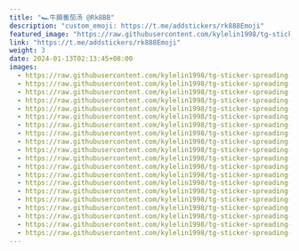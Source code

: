 ```yaml
---
title: "🏎牛腩番茄汤 @Rk8BB"
description: "custom_emoji: https://t.me/addstickers/rk888Emoji"
featured_image: "https://raw.githubusercontent.com/kylelin1998/tg-sticker-spreading-worldwide-images/main/img/52b131a6-aba5-48be-95cc-e295c077babc.jpg"
link: "https://t.me/addstickers/rk888Emoji"
weight: 3
date: 2024-01-13T02:13:45+08:00
images:
  - https://raw.githubusercontent.com/kylelin1998/tg-sticker-spreading-worldwide-images/main/img/52b131a6-aba5-48be-95cc-e295c077babc.jpg
  - https://raw.githubusercontent.com/kylelin1998/tg-sticker-spreading-worldwide-images/main/img/053d4f54-a03d-416a-9bde-36377e273302.jpg
  - https://raw.githubusercontent.com/kylelin1998/tg-sticker-spreading-worldwide-images/main/img/b3e83a40-2594-45a4-9873-0cf941d948b0.jpg
  - https://raw.githubusercontent.com/kylelin1998/tg-sticker-spreading-worldwide-images/main/img/cc9607e2-b67b-4b31-8b5f-6b7f0b1f8ba7.jpg
  - https://raw.githubusercontent.com/kylelin1998/tg-sticker-spreading-worldwide-images/main/img/2194dde8-8e3d-4f63-97f5-2fec8efa7abd.jpg
  - https://raw.githubusercontent.com/kylelin1998/tg-sticker-spreading-worldwide-images/main/img/05d7a4b1-a006-48c4-aa3a-ed247eceaada.jpg
  - https://raw.githubusercontent.com/kylelin1998/tg-sticker-spreading-worldwide-images/main/img/3b428bc7-41c7-46ae-845b-464dc7eb4817.jpg
  - https://raw.githubusercontent.com/kylelin1998/tg-sticker-spreading-worldwide-images/main/img/0f19dcfd-af1e-4d31-89c8-99b23327bff2.jpg
  - https://raw.githubusercontent.com/kylelin1998/tg-sticker-spreading-worldwide-images/main/img/4e0fd195-45cb-4ad2-9f20-67bcf0cce81d.jpg
  - https://raw.githubusercontent.com/kylelin1998/tg-sticker-spreading-worldwide-images/main/img/1c358389-0261-4d6e-bc9a-8c82090550aa.jpg
  - https://raw.githubusercontent.com/kylelin1998/tg-sticker-spreading-worldwide-images/main/img/b2e46bdf-709b-452e-be8e-10f8dd998529.jpg
  - https://raw.githubusercontent.com/kylelin1998/tg-sticker-spreading-worldwide-images/main/img/551dd3ed-a227-45e3-bc6f-b426200afa63.jpg
  - https://raw.githubusercontent.com/kylelin1998/tg-sticker-spreading-worldwide-images/main/img/c1defbd1-e8ae-4cee-8628-fd867e8d2a79.jpg
  - https://raw.githubusercontent.com/kylelin1998/tg-sticker-spreading-worldwide-images/main/img/23d5a602-c4ba-4360-b8db-a523f1072edc.jpg
  - https://raw.githubusercontent.com/kylelin1998/tg-sticker-spreading-worldwide-images/main/img/063e4af1-9e69-4c9e-bb1c-67a900a95b35.jpg
  - https://raw.githubusercontent.com/kylelin1998/tg-sticker-spreading-worldwide-images/main/img/d95dfc0f-3d5c-4396-8ff6-227a5d86911b.jpg
  - https://raw.githubusercontent.com/kylelin1998/tg-sticker-spreading-worldwide-images/main/img/42ca68b9-07ef-4af4-9cf3-ad4ebbba2d01.jpg
  - https://raw.githubusercontent.com/kylelin1998/tg-sticker-spreading-worldwide-images/main/img/e89d286e-84f8-4bfc-91a1-7e27c1a9b46c.jpg
  - https://raw.githubusercontent.com/kylelin1998/tg-sticker-spreading-worldwide-images/main/img/a538bb0d-ba4e-42a2-a018-392815007fab.jpg
  - https://raw.githubusercontent.com/kylelin1998/tg-sticker-spreading-worldwide-images/main/img/3a8f1b7d-4a48-4a78-b9d5-5a55a90b166f.jpg
---
```

